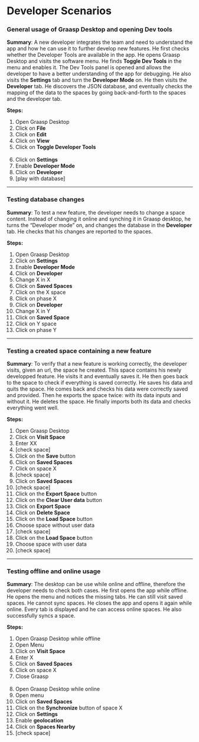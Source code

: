 # Developer Scenarios

### General usage of Graasp Desktop and opening Dev tools

**Summary**: A new developer integrates the team and need to understand the app and how he can use it to further develop new features. He first checks whether the Developer Tools are available in the app. He opens Graasp Desktop and visits the software menu. He finds **Toggle Dev Tools** in the menu and enables it. The Dev Tools panel is opened and allows the developer to have a better understanding of the app for debugging. He also visits the **Settings** tab and turn the **Developer Mode** on. He then visits the **Developer** tab. He discovers the JSON database, and eventually checks the mapping of the data to the spaces by going back-and-forth to the spaces and the developer tab.

**Steps:**

1. Open Graasp Desktop
2. Click on **File**
3. Click on **Edit**
4. Click on **View**
5. Click on **Toggle Developer Tools**
   <br/><br/>
6. Click on **Settings**
7. Enable **Developer Mode**
8. Click on **Developer**
9. [play with database]

---

### Testing database changes

**Summary**: To test a new feature, the developer needs to change a space content. Instead of changing it online and synching it in Graasp desktop, he turns the “Developer mode” on, and changes the database in the **Developer** tab. He checks that his changes are reported to the spaces.

**Steps:**

1. Open Graasp Desktop
2. Click on **Settings**
3. Enable **Developer Mode**
4. Click on **Developer**
5. Change X in X
6. Click on **Saved Spaces**
7. Click on the X space
8. Click on phase X
9. Click on **Developer**
10. Change X in Y
11. Click on **Saved Space**
12. Click on Y space
13. Click on phase Y

---

### Testing a created space containing a new feature

**Summary**: To verify that a new feature is working correctly, the developer visits, given an url, the space he created. This space contains his newly developped feature. He visits it and eventually saves it. He then goes back to the space to check if everything is saved correctly. He saves his data and quits the space. He comes back and checks his data were correctly saved and provided. Then he exports the space twice: with its data inputs and without it. He deletes the space. He finally imports both its data and checks everything went well.

**Steps:**

1. Open Graasp Desktop
2. Click on **Visit Space**
3. Enter XX
4. [check space]
5. Click on the **Save** button
6. Click on **Saved Spaces**
7. Click on space X
8. [check space]
9. Click on **Saved Spaces**
10. [check space]
11. Click on the **Export Space** button
12. Click on the **Clear User data** button
13. Click on **Export Space**
14. Click on **Delete Space**
15. Click on the **Load Space** button
16. Choose space without user data
17. [check space]
18. Click on the **Load Space** button
19. Choose space with user data
20. [check space]

---

### Testing offline and online usage

**Summary**: The desktop can be use while online and offline, therefore the developer needs to check both cases. He first opens the app while offline. He opens the menu and notices the missing tabs. He can still visit saved spaces. He cannot sync spaces. He closes the app and opens it again while online. Every tab is displayed and he can access online spaces. He also successfully syncs a space.

**Steps:**

1. Open Graasp Desktop while offline
2. Open Menu
3. Click on **Visit Space**
4. Enter X
5. Click on **Saved Spaces**
6. Click on space X
7. Close Graasp
   <br/><br/>
8. Open Graasp Desktop while online
9. Open menu
10. Click on **Saved Spaces**
11. Click on the **Synchronize** button of space X
12. Click on **Settings**
13. Enable **geolocation**
14. Click on **Spaces Nearby**
15. [check space]
